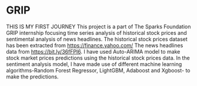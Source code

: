 # GRIP
THIS IS MY FIRST JOURNEY
This project is a part of The Sparks Foundation GRIP internship focusing time series analysis of historical stock prices and sentimental analysis of news headlines.
The historical stock prices dataset has been extracted from https://finance.yahoo.com/ 
The news headlines data from https://bit.ly/36fFPI6.
I have used Auto-ARIMA model to make stock market prices predictions using the historical stock prices data. In the sentiment analysis model, 
I have made use of different machine learning algorithms-Random Forest Regressor, LightGBM, Adaboost and Xgboost- to make the predictions.

